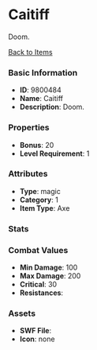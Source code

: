 # Caitiff

Doom.

[Back to Items](../items.md)

### Basic Information

- **ID**: 9800484
- **Name**: Caitiff
- **Description**: Doom.

### Properties

- **Bonus**: 20
- **Level Requirement**: 1

### Attributes

- **Type**: magic     
- **Category**: 1
- **Item Type**: Axe

### Stats


### Combat Values

- **Min Damage**: 100
- **Max Damage**: 200
- **Critical**: 30
- **Resistances**: 

### Assets

- **SWF File**: 
- **Icon**: none

